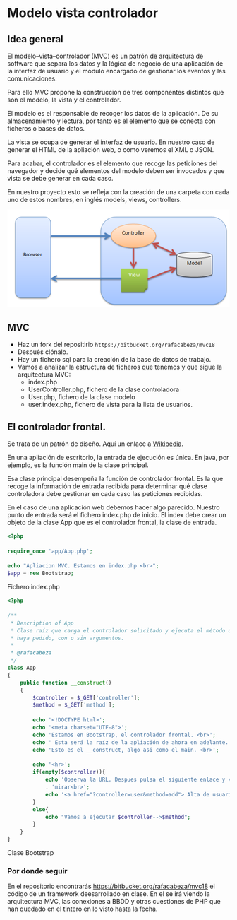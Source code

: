 # Modelo vista controlador

## Idea general

El modelo–vista–controlador \(MVC\) es un patrón de arquitectura de software que separa los datos y la lógica de negocio de una aplicación de la interfaz de usuario y el módulo encargado de gestionar los eventos y las comunicaciones.

Para ello MVC propone la construcción de tres componentes distintos que son el modelo, la vista y el controlador.

El modelo es el responsable de recoger los datos de la aplicación. De su almacenamiento y lectura, por tanto es el elemento que se conecta con ficheros o bases de datos.

La vista se ocupa de generar el interfaz de usuario. En nuestro caso de generar el HTML de la apliación web, o como veremos el XML o JSON.

Para acabar, el controlador es el elemento que recoge las peticiones del navegador y decide qué elementos del modelo deben ser invocados y que vista se debe generar en cada caso.

En nuestro proyecto esto se refleja con la creación de una carpeta con cada uno de estos nombres, en inglés models, views, controllers.

![](/assets/mvc.png)

## MVC

* Haz un fork del repositirio `https://bitbucket.org/rafacabeza/mvc18`
* Después clónalo.
* Hay un fichero sql para la creación de la base de datos de trabajo.
* Vamos a analizar la estructura de ficheros que tenemos y que sigue la arquitectura MVC:
  * index.php
  * UserController.php, fichero de la clase controladora
  * User.php, fichero de la clase modelo
  * user.index.php, fichero  de vista para la lista de usuarios.

## El controlador frontal.

Se trata de un patrón de diseño. Aquí un enlace a [Wikipedia](https://en.wikipedia.org/wiki/Front_controller).

En una apliación de escritorio, la entrada de ejecución es única. En java, por ejemplo, es la función main de la clase principal.

Esa clase principal desempeña la función de controlador frontal. Es la que recoge la información de entrada recibida para determinar qué clase controladora debe gestionar en cada caso las peticiones recibidas.

En el caso de una aplicación web debemos hacer algo parecido. Nuestro punto de entrada será el fichero index.php de inicio. El index debe crear un objeto de la clase App que es el controlador frontal, la clase de entrada.

```php
<?php

require_once 'app/App.php';

echo "Apliacion MVC. Estamos en index.php <br>";
$app = new Bootstrap;
```

Fichero index.php

```php
<?php

/**
 * Description of App
 * Clase raíz que carga el controlador solicitado y ejecuta el método que se
 * haya pedido, con o sin argumentos.
 *
 * @rafacabeza
 */
class App
{
    public function __construct()
    {
        $controller = $_GET['controller'];
        $method = $_GET['method'];

        echo '<!DOCTYPE html>';   
        echo '<meta charset="UTF-8">';
        echo 'Estamos en Bootstrap, el controlador frontal. <br>';
        echo ' Esta será la raíz de la apliación de ahora en adelante. <br>' ;
        echo 'Esto es el __construct, algo asi como el main. <br>';

        echo '<hr>';
        if(empty($controller)){
            echo 'Observa la URL. Despues pulsa el siguiente enlace y vuelve a '
            . 'mirar<br>';
            echo '<a href="?controller=user&method=add"> Alta de usuario </a>';
        }
        else{
            echo "Vamos a ejecutar $controller-->$method";            
        }           
    }
}
```

Clase Bootstrap

### Por donde seguir

En el repositorio  encontrarás https://bitbucket.org/rafacabeza/mvc18 el código de un framework deesarrollado en clase. En el se irá viendo la arquitectura MVC, las conexiones a BBDD y otras cuestiones de PHP que han quedado en el tintero en lo visto hasta la fecha.

